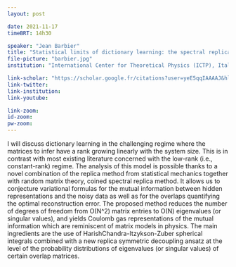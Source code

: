 ```yaml
---
layout: post

date: 2021-11-17
timeBRT: 14h30

speaker: "Jean Barbier"
title: "Statistical limits of dictionary learning: the spectral replica method"
file-picture: "barbier.jpg"
institution: "International Center for Theoretical Physics (ICTP), Italy"

link-scholar: "https://scholar.google.fr/citations?user=yeE5qqIAAAAJ&hl=en"
link-twitter: 
link-institution:
link-youtube:

link-zoom:
id-zoom: 
pw-zoom: 
---
```


I will discuss dictionary learning in the challenging regime where the matrices to infer have a rank growing linearly with the system size. This is in contrast with most existing literature concerned with the low-rank (i.e., constant-rank) regime.  The analysis of this model is possible thanks to a novel combination of the replica method from statistical mechanics together with random matrix theory, coined spectral replica method. It allows us to conjecture variational formulas for the mutual information between hidden representations and the noisy data as well as for the overlaps quantifying the optimal reconstruction error. The proposed method reduces the number of degrees of freedom from O(N^2) matrix entries to O(N) eigenvalues (or singular values), and yields Coulomb gas representations of the mutual information which are reminiscent of matrix models in physics. The main ingredients are the use of HarishChandra-Itzykson-Zuber spherical integrals combined with a new replica symmetric decoupling ansatz at the level of the probability distributions of eigenvalues (or singular values) of certain overlap matrices.